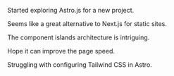 Started exploring Astro.js for a new project.

Seems like a great alternative to Next.js for static sites.

The component islands architecture is intriguing.

Hope it can improve the page speed.

Struggling with configuring Tailwind CSS in Astro.